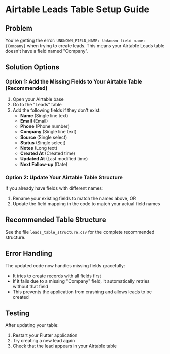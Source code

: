 # Airtable Leads Table Setup Guide

## Problem
You're getting the error: `UNKNOWN_FIELD_NAME: Unknown field name: {Company}` when trying to create leads. This means your Airtable Leads table doesn't have a field named "Company".

## Solution Options

### Option 1: Add the Missing Fields to Your Airtable Table (Recommended)

1. Open your Airtable base
2. Go to the "Leads" table
3. Add the following fields if they don't exist:
   - **Name** (Single line text)
   - **Email** (Email)
   - **Phone** (Phone number)
   - **Company** (Single line text)
   - **Source** (Single select)
   - **Status** (Single select)
   - **Notes** (Long text)
   - **Created At** (Created time)
   - **Updated At** (Last modified time)
   - **Next Follow-up** (Date)

### Option 2: Update Your Airtable Table Structure

If you already have fields with different names:
1. Rename your existing fields to match the names above, OR
2. Update the field mapping in the code to match your actual field names

## Recommended Table Structure

See the file `leads_table_structure.csv` for the complete recommended structure.

## Error Handling

The updated code now handles missing fields gracefully:
- It tries to create records with all fields first
- If it fails due to a missing "Company" field, it automatically retries without that field
- This prevents the application from crashing and allows leads to be created

## Testing

After updating your table:
1. Restart your Flutter application
2. Try creating a new lead again
3. Check that the lead appears in your Airtable table